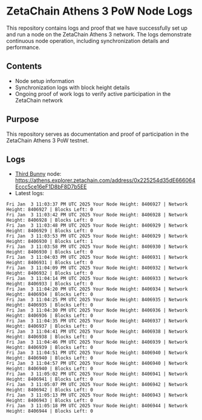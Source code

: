 # ZetaChain Athens 3 PoW Node Logs
This repository contains logs and proof that we have successfully set up and run a node on the ZetaChain Athens 3 network. The logs demonstrate continuous node operation, including synchronization details and performance.

## Contents
- Node setup information
- Synchronization logs with block height details
- Ongoing proof of work logs to verify active participation in the ZetaChain network

## Purpose
This repository serves as documentation and proof of participation in the ZetaChain Athens 3 PoW testnet.

## Logs

- [Third Bunny](https://thirdbunny.xyz/) node: https://athens.explorer.zetachain.com/address/0x225254d35dE666064Eccc5ce16eF1D8bF8D7b5EE
- Latest logs:
```
Fri Jan  3 11:03:37 PM UTC 2025 Your Node Height: 8406927 | Network Height: 8406927 | Blocks Left: 0
Fri Jan  3 11:03:42 PM UTC 2025 Your Node Height: 8406928 | Network Height: 8406928 | Blocks Left: 0
Fri Jan  3 11:03:48 PM UTC 2025 Your Node Height: 8406929 | Network Height: 8406929 | Blocks Left: 0
Fri Jan  3 11:03:53 PM UTC 2025 Your Node Height: 8406929 | Network Height: 8406930 | Blocks Left: 1
Fri Jan  3 11:03:58 PM UTC 2025 Your Node Height: 8406930 | Network Height: 8406930 | Blocks Left: 0
Fri Jan  3 11:04:03 PM UTC 2025 Your Node Height: 8406931 | Network Height: 8406931 | Blocks Left: 0
Fri Jan  3 11:04:09 PM UTC 2025 Your Node Height: 8406932 | Network Height: 8406932 | Blocks Left: 0
Fri Jan  3 11:04:14 PM UTC 2025 Your Node Height: 8406933 | Network Height: 8406933 | Blocks Left: 0
Fri Jan  3 11:04:20 PM UTC 2025 Your Node Height: 8406934 | Network Height: 8406934 | Blocks Left: 0
Fri Jan  3 11:04:25 PM UTC 2025 Your Node Height: 8406935 | Network Height: 8406935 | Blocks Left: 0
Fri Jan  3 11:04:30 PM UTC 2025 Your Node Height: 8406936 | Network Height: 8406936 | Blocks Left: 0
Fri Jan  3 11:04:35 PM UTC 2025 Your Node Height: 8406937 | Network Height: 8406937 | Blocks Left: 0
Fri Jan  3 11:04:41 PM UTC 2025 Your Node Height: 8406938 | Network Height: 8406938 | Blocks Left: 0
Fri Jan  3 11:04:46 PM UTC 2025 Your Node Height: 8406939 | Network Height: 8406939 | Blocks Left: 0
Fri Jan  3 11:04:51 PM UTC 2025 Your Node Height: 8406940 | Network Height: 8406940 | Blocks Left: 0
Fri Jan  3 11:04:57 PM UTC 2025 Your Node Height: 8406940 | Network Height: 8406940 | Blocks Left: 0
Fri Jan  3 11:05:02 PM UTC 2025 Your Node Height: 8406941 | Network Height: 8406941 | Blocks Left: 0
Fri Jan  3 11:05:07 PM UTC 2025 Your Node Height: 8406942 | Network Height: 8406942 | Blocks Left: 0
Fri Jan  3 11:05:13 PM UTC 2025 Your Node Height: 8406943 | Network Height: 8406943 | Blocks Left: 0
Fri Jan  3 11:05:18 PM UTC 2025 Your Node Height: 8406944 | Network Height: 8406944 | Blocks Left: 0
```

